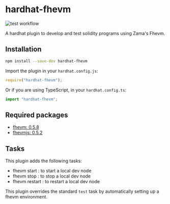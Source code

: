 # hardhat-fhevm

![test workflow](https://github.com/0xalexbel/hardhat-fhevm/actions/workflows/npm-test.yml/badge.svg?event=push)

A hardhat plugin to develop and test solidity programs using Zama's Fhevm.

## Installation

```bash
npm install --save-dev hardhat-fhevm
```

Import the plugin in your `hardhat.config.js`:

```js
require("hardhat-fhevm");
```

Or if you are using TypeScript, in your `hardhat.config.ts`:

```ts
import "hardhat-fhevm";
```

## Required packages

- [fhevm: 0.5.8](https://github.com/zama-ai/fhevm)
- [fhevmjs: 0.5.2](https://github.com/zama-ai/fhevmjs)

## Tasks

This plugin adds the following tasks:
- fhevm start : to start a local dev node
- fhevm stop : to stop a local dev node
- fhevm restart : to restart a local dev node

This plugin overrides the standard `test` task by automatically setting up a fhevm environment.
